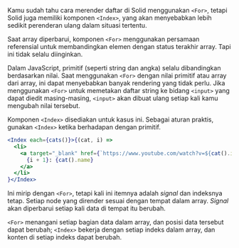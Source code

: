 Kamu sudah tahu cara merender daftar di Solid menggunakan `<For>`, tetapi Solid juga memiliki komponen `<Index>`, yang akan menyebabkan lebih sedikit perenderan ulang dalam situasi tertentu.

Saat array diperbarui, komponen `<For>` menggunakan persamaan referensial untuk membandingkan elemen dengan status terakhir array. Tapi ini tidak selalu diinginkan.

Dalam JavaScript, primitif (seperti string dan angka) selalu dibandingkan berdasarkan nilai. Saat menggunakan `<For>` dengan nilai primitif atau array dari array, ini dapat menyebabkan banyak rendering yang tidak perlu. Jika menggunakan `<For>` untuk memetakan daftar string ke bidang `<input>` yang dapat diedit masing-masing, `<input>` akan dibuat ulang setiap kali kamu mengubah nilai tersebut.

Komponen `<Index>` disediakan untuk kasus ini. Sebagai aturan praktis, gunakan `<Index>` ketika berhadapan dengan primitif.

```jsx
<Index each={cats()}>{(cat, i) =>
  <li>
    <a target="_blank" href={`https://www.youtube.com/watch?v=${cat().id}`}>
      {i + 1}: {cat().name}
    </a>
  </li>
}</Index>
```

Ini mirip dengan `<For>`, tetapi kali ini itemnya adalah _signal_ dan indeksnya tetap. Setiap node yang dirender sesuai dengan tempat dalam array. _Signal_ akan diperbarui setiap kali data di tempat itu berubah.

`<For>` menangani setiap bagian data dalam array, dan posisi data tersebut dapat berubah; `<Index>` bekerja dengan setiap indeks dalam array, dan konten di setiap indeks dapat berubah.